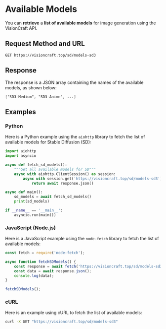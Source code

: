 # Available Models

You can **retrieve** a **list of available models** for image generation using the VisionCraft API.

## Request Method and URL

```
GET https://visioncraft.top/sd/models-sd3
```

## Response

The response is a JSON array containing the names of the available models, as shown below:

```
["SD3-Medium", "SD3-Anime", ...]
```

## Examples

### Python

Here is a Python example using the `aiohttp` library to fetch the list of available models for Stable Diffusion (SD):

```python
import aiohttp
import asyncio

async def fetch_sd_models():
    """Get all available models for SD"""
    async with aiohttp.ClientSession() as session:
        async with session.get('https://visioncraft.top/sd/models-sd3') as response:
            return await response.json()

async def main():
    sd_models = await fetch_sd_models()
    print(sd_models)

if __name__ == '__main__':
    asyncio.run(main())
```

### JavaScript (Node.js)

Here is a JavaScript example using the `node-fetch` library to fetch the list of available models:

```javascript
const fetch = require('node-fetch');

async function fetchSDModels() {
    const response = await fetch('https://visioncraft.top/sd/models-sd3');
    const data = await response.json();
    console.log(data);
}

fetchSDModels();
```

### cURL

Here is an example using cURL to fetch the list of available models:

```sh
curl -X GET "https://visioncraft.top/sd/models-sd3"
```

